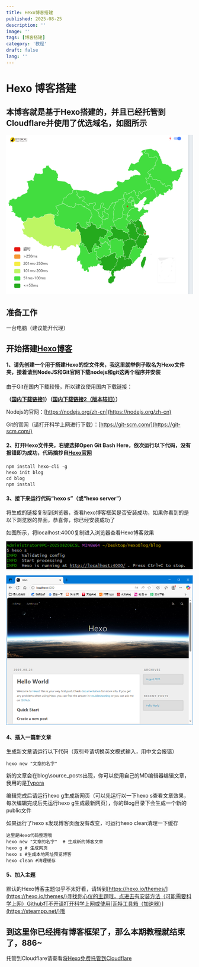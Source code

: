 ```yaml
---
title: Hexo博客搭建
published: 2025-08-25
description: ''
image: ''
tags: [博客搭建]
category: '教程'
draft: false 
lang: ''
---
```


# Hexo 博客搭建

## 本博客就是基于Hexo搭建的，并且已经托管到Cloudflare并使用了优选域名，如图所示

![Itdog测速，非常绿](https://github.com/TheLittleQuteGDH/gdhblog.github.io/blob/main/img/hexo%E6%90%AD%E5%BB%BA%E5%8D%9A%E5%AE%A2/1.PNG?raw=true)

## 准备工作

一台电脑（建议能开代理）



## 开始搭建[Hexo博客](https://hexo.io)

#### 1、请先创建一个用于搭建Hexo的**空文件夹**，我这里就举例子取名为Hexo文件夹，接着请到NodeJS和Git官网下载nodejs和git这两个程序并安装

由于Git在国内下载较慢，所以建议使用国内下载链接：

**（[国内下载链接1](https://www.alipan.com/s/kozZGKHWYZR/folder/68a558e5789c117ebde048f2a7c484d8bb8d4225)）（[国内下载链接2（版本较旧）](https://xiaoyuboi.lanzoum.com/b0c5k65ih)）**

Nodejs的官网：[https://nodejs.org/zh-cn](https://nodejs.org/zh-cn)

Git的官网（请打开科学上网进行下载）：[https://git-scm.com/](https://git-scm.com/)

#### 2、打开Hexo文件夹，右键选择Open Git Bash Here，依次运行以下代码，没有报错即为成功，代码摘抄自[Hexo官网](https://hexo.io)

```
npm install hexo-cli -g
hexo init blog
cd blog
npm install
```

#### 3、接下来运行代码“hexo s”（或“hexo server”）

将生成的链接复制到浏览器，查看hexo博客框架是否安装成功，如果你看到的是以下浏览器的界面，恭喜你，你已经安装成功了

如图所示，将localhost:4000复制进入浏览器查看Hexo博客效果

![运行hexo s](https://github.com/TheLittleQuteGDH/gdhblog.github.io/blob/main/img/hexo%E6%90%AD%E5%BB%BA%E5%8D%9A%E5%AE%A2/2.PNG?raw=true)

![初始化界面](https://github.com/TheLittleQuteGDH/gdhblog.github.io/blob/main/img/hexo%E6%90%AD%E5%BB%BA%E5%8D%9A%E5%AE%A2/3.PNG?raw=true)

#### 4、插入一篇新文章

生成新文章请运行以下代码（双引号请切换英文模式输入，用中文会报错）

```
hexo new "文章的名字"
```

新的文章会在blog\source\_posts出现，你可以使用自己的MD编辑器编辑文章，我用的是[Typora](https://www.typora.net/)

编辑完成后请运行hexo g生成新网页（可以先运行以一下hexo s查看文章效果，每次编辑完成后先运行hexo g生成最新网页），你的Blog目录下会生成一个新的public文件

如果运行了hexo s发现博客页面没有改变，可运行hexo clean清理一下缓存



```
这里是Hexo代码整理哦
hexo new "文章的名字"  # 生成新的博客文章
hexo g # 生成网页
hexo s #生成本地网址预览博客
hexo clean #清理缓存
```



#### 5、加入主题

默认的Hexo博客主题似乎不太好看，请转到[https://hexo.io/themes/](https://hexo.io/themes/)寻找你心仪的主题哦，点进去有安装方法（可能需要科学上网）Github打不开请打开科学上网或使用[瓦特工具箱（加速器）](https://steampp.net/)哦



## 到这里你已经拥有博客框架了，那么本期教程就结束了，886~

托管到Cloudflare请查看[将Hexo免费托管到Cloudflare](https://blog.thelittlequtegdh.dpdns.org/posts/将hexo免费托管到cloudflare)
